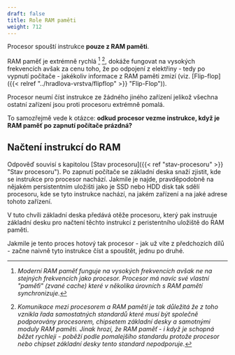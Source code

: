 ```yaml
---
draft: false
title: Role RAM paměti
weight: 712
---
```


Procesor spouští instrukce **pouze z RAM paměti**. 

RAM paměť je extrémně rychlá [^a] [^b], dokáže fungovat na vysokých frekvencích avšak za cenu toho, že po odpojení z elektřiny - tedy po vypnutí počítače - jakékoliv informace z RAM paměti zmizí (viz. [Flip-flop]({{< relref "../hradlova-vrstva/flipflop" >}} "Flip-Flop")).

Procesor neumí číst instrukce ze žádného jiného zařízení jelikož všechna ostatní zařízení jsou proti procesoru extrémně pomalá.

To samozřejmě vede k otázce: **odkud procesor vezme instrukce, když je RAM paměť po zapnutí počítače prázdná?**

## Načtení instrukcí do RAM

Odpověď souvisí s kapitolou [Stav procesoru]({{< ref "stav-procesoru" >}} "Stav procesoru"). Po zapnutí počítače se základní deska snaží zjistit, kde se instrukce pro procesor nachází. Jakmile je najde, pravděpodobně na nějakém persistentním uložišti jako je SSD nebo HDD disk tak sdělí procesoru, kde se tyto instrukce nachází, na jakém zařízení a na jaké adrese tohoto zařízení.

V tuto chvíli základní deska předává otěže procesoru, který pak instruuje základní desku pro načtení těchto instrukcí z peristentního uložiště do RAM paměti. 

Jakmile je tento proces hotový tak procesor - jak už víte z předchozích dílů - začne naivně tyto instrukce číst a spouštět, jednu po druhé.

[^a]: *Moderní RAM paměť funguje na vysokých frekvencích avšak ne na stejných frekvencích jako procesor. Procesor má navíc své vlastní "paměťi" (zvané *cache*) které v několika úrovních s RAM pamětí synchronizuje.*

[^b]: *Komunikace mezi procesorem a RAM pamětí je tak důležitá že z toho vznikla řada samostatných standardů které musí být společně podporovány procesorem, chipsetem základní desky a samotnými moduly RAM paměti. Jinak hrozí, že RAM paměť - i když je schopná běžet rychleji - poběží podle pomalejšího standardu protože procesor nebo chipset základní desky tento standard nepodporuje.*